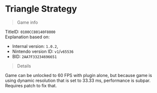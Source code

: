 # Triangle Strategy

> Game info

TitleID: `0100CC80140F8000`<br>
Explanation based on:
- Internal version: `1.0.2`, 
- Nintendo version ID: `v1`/`v65536`
- BID: `2AA7F33234696651`

> Details

Game can be unlocked to 60 FPS with plugin alone, but because game is using dynamic resolution that is set to 33.33 ms, performance is subpar. Requires patch to fix that.